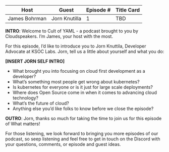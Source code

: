| Host          |   Guest       | Episode # | Title Card |
|---------------|---------------|-----------|------------|
| James Bohrman | Jorn Knutilla |  1        |  TBD       |

**INTRO**: Welcome to Cult of YAML - a podcast brought to you by Cloudspeakers. I’m James, your host with the most.

For this episode, I’d like to introduce you to Jorn Knuttila, Developer Advocate at KSOC Labs. Jorn, tell us a little about yourself and what you do:

**[INSERT JORN SELF INTRO]**


* What brought you into focusing on cloud first development as a developer?
* What’s something most people get wrong about kubernetes?
* Is kubernetes for everyone or is it just for large scale deployments?
* Where does Open Source come in when it comes to advancing cloud technology?
* What’s the future of cloud?
* Anything else you’d like folks to know before we close the episode?

**OUTRO**: Jorn, thanks so much for taking the time to join us for this episode of What matters!

For those listening, we look forward to bringing you more episodes of our podcast, so seep listening and feel free to get in touch on the Discord with your questions, comments, or episode and guest ideas. 